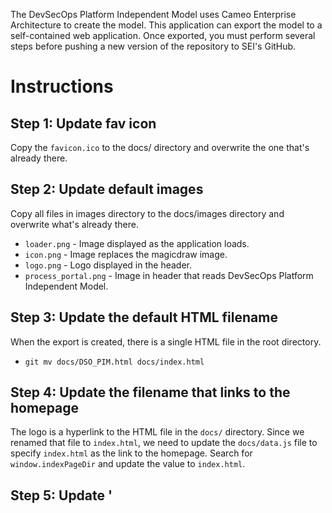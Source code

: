 The DevSecOps Platform Independent Model uses Cameo Enterprise Architecture to create the model. This application can export the model to a self-contained web application. Once exported, you must perform several steps before pushing a new version of the repository to SEI's GitHub.

# Instructions
## Step 1: Update fav icon
Copy the `favicon.ico` to the docs/ directory and overwrite the one that's already there.

## Step 2: Update default images
Copy all files in images directory to the docs/images directory and overwrite what's already there.
* `loader.png` - Image displayed as the application loads.
* `icon.png` -  Image replaces the magicdraw image.
* `logo.png` - Logo displayed in the header.
* `process_portal.png` - Image in header that reads DevSecOps Platform Independent Model.

## Step 3: Update the default HTML filename
When the export is created, there is a single HTML file in the root directory.
* `git mv docs/DSO_PIM.html docs/index.html`

## Step 4: Update the filename that links to the homepage
The logo is a hyperlink to the HTML file in the `docs/` directory. Since we renamed that file to `index.html`, we need to update the `docs/data.js` file to specify `index.html` as the link to the homepage. Search for `window.indexPageDir` and update the value to `index.html`.

## Step 5: Update '<title>' tag
Edit the `docs/index.html` and change the `<title>` tag to be "DevSecOps Platform Independent Model | Software Engineering Institute".

## Step 6: Add overriden CSS to the 'docs/index.html' file.
We overwrite several styles to apply SEI/CMU branding. Insert the marked CSS `<style>` from the reference index.html into `docs/index.html`

## Step 7: Add footer to 'docs/index.html'
Copy the marked footer from the reference `index.html` too `docs/index.html`

